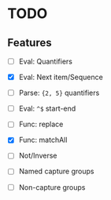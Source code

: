 # TODO

## Features
  - [ ] Eval: Quantifiers
  - [X] Eval: Next item/Sequence
  - [ ] Parse: `{2, 5}` quantifiers
  - [ ] Eval: `^$` start-end
  - [ ] Func: replace
  - [X] Func: matchAll
  - [ ] Not/Inverse
  - [ ] Named capture groups
  - [ ] Non-capture groups

